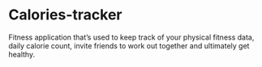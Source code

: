 # Calories-tracker
Fitness application that’s used to keep track of your physical fitness data, daily calorie count, invite friends to work out together and ultimately get healthy.
